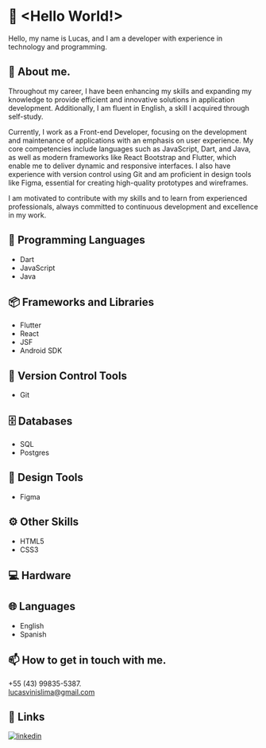 # 👋 <Hello World!> 

Hello, my name is Lucas, and I am a developer with experience in technology and programming. 
 
 ## 🚀 About me.
 
Throughout my career, I have been enhancing my skills and expanding my knowledge to provide efficient and innovative solutions in application development. Additionally, I am fluent in English, a skill I acquired through self-study.

Currently, I work as a Front-end Developer, focusing on the development and maintenance of applications with an emphasis on user experience. My core competencies include languages such as JavaScript, Dart, and Java, as well as modern frameworks like React Bootstrap and Flutter, which enable me to deliver dynamic and responsive interfaces. I also have experience with version control using Git and am proficient in design tools like Figma, essential for creating high-quality prototypes and wireframes.

I am motivated to contribute with my skills and to learn from experienced professionals, always committed to continuous development and excellence in my work.
 
## 🧠 Programming Languages
- Dart
- JavaScript
- Java

## 📦 Frameworks and Libraries
- Flutter
- React
- JSF
- Android SDK

## 🔧 Version Control Tools
- Git

## 🗄️ Databases
- SQL
- Postgres

## 🎨 Design Tools
- Figma

## ⚙️ Other Skills
- HTML5
- CSS3

## 💻 Hardware

## 🌐 Languages
- English
- Spanish
 
 ## 📫 How to get in touch with me.
 +55 (43) 99835-5387. <br> 
 lucasvinislima@gmail.com
 
 
 ## 🔗 Links
[![linkedin](https://img.shields.io/badge/linkedin-0A66C2?style=for-the-badge&logo=linkedin&logoColor=white)](https://www.linkedin.com/in/lucas-vinicius-silva-lima-642305223/)

  
  


